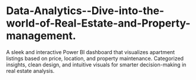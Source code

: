# Data-Analytics--Dive-into-the-world-of-Real-Estate-and-Property-management.
A sleek and interactive Power BI dashboard that visualizes apartment listings based on price, location, and property maintenance. Categorized insights, clean design, and intuitive visuals for smarter decision-making in real estate analysis.
